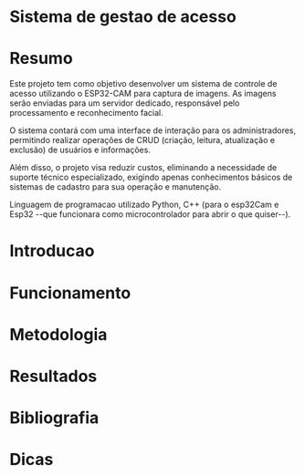 # Sistema de gestao de acesso

# Resumo

Este projeto tem como objetivo desenvolver um sistema de controle de acesso utilizando o ESP32-CAM para captura de imagens. As imagens serão enviadas para um servidor dedicado, responsável pelo processamento e reconhecimento facial.

O sistema contará com uma interface de interação para os administradores, permitindo realizar operações de CRUD (criação, leitura, atualização e exclusão) de usuários e informações.

Além disso, o projeto visa reduzir custos, eliminando a necessidade de suporte técnico especializado, exigindo apenas conhecimentos básicos de sistemas de cadastro para sua operação e manutenção.

Linguagem de programacao utilizado Python, C++ (para o esp32Cam e Esp32 --que funcionara como microcontrolador para abrir o que quiser--).

# Introducao

# Funcionamento

# Metodologia 

# Resultados

# Bibliografia

# Dicas





